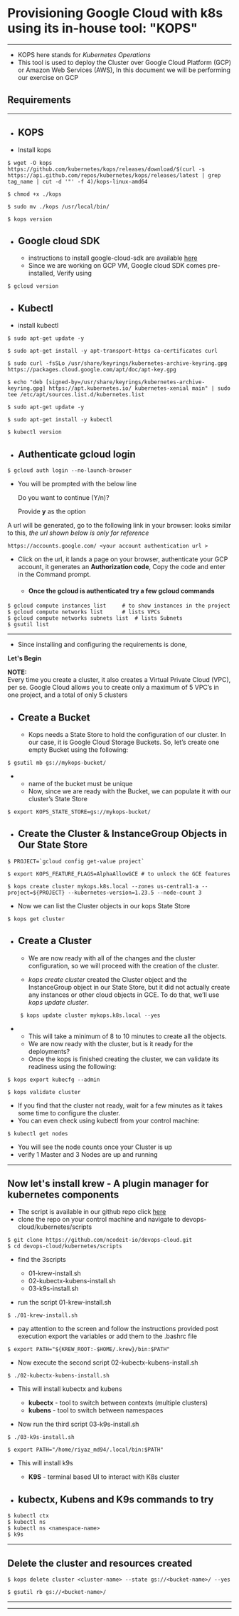 # **Provisioning Google Cloud with k8s using its in-house tool: "KOPS"**
___
* KOPS here stands for *Kubernetes Operations*
* This tool is used to deploy the Cluster over Google Cloud Platform (GCP) or Amazon Web Services (AWS), In this document we will be performing our exercise on GCP
## **Requirements**
___
* ## **KOPS**
* Install kops
 ```
$ wget -O kops https://github.com/kubernetes/kops/releases/download/$(curl -s https://api.github.com/repos/kubernetes/kops/releases/latest | grep tag_name | cut -d '"' -f 4)/kops-linux-amd64

$ chmod +x ./kops

$ sudo mv ./kops /usr/local/bin/
   
$ kops version
```

* ## **Google cloud SDK**
    * instructions to install google-cloud-sdk are available [here](https://cloud.google.com/sdk/docs/install#deb)
    * Since we are working on GCP VM, Google cloud SDK comes pre-installed, Verify using 
```
$ gcloud version
```

* ## **Kubectl**
* install kubectl
```
$ sudo apt-get update -y

$ sudo apt-get install -y apt-transport-https ca-certificates curl

$ sudo curl -fsSLo /usr/share/keyrings/kubernetes-archive-keyring.gpg https://packages.cloud.google.com/apt/doc/apt-key.gpg

$ echo "deb [signed-by=/usr/share/keyrings/kubernetes-archive-keyring.gpg] https://apt.kubernetes.io/ kubernetes-xenial main" | sudo tee /etc/apt/sources.list.d/kubernetes.list

$ sudo apt-get update -y

$ sudo apt-get install -y kubectl

$ kubectl version
```

* ## Authenticate gcloud login
```
$ gcloud auth login --no-launch-browser

```

* You will be prompted with the below line

    Do you want to continue (Y/n)? 

    Provide **y** as the option

A url will be generated, go to the following link in your browser: looks similar to this, *the url shown below is only for reference* 

```
https://accounts.google.com/ <your account authentication url >

```
* Click on the url, it lands a page on your browser, authenticate your GCP account, it generates an **Authorization code**, Copy the code and enter in the Command prompt. 
    * ####    **Once the gcloud is authenticated try a few gcloud commands**
```
$ gcloud compute instances list     # to show instances in the project
$ gcloud compute networks list      # lists VPCs
$ gcloud compute networks subnets list  # lists Subnets
$ gsutil list

```
___
* Since installing and configuring the requirements is done, 

**Let's Begin**

**NOTE:**  
Every time you create a cluster, it also creates a Virtual Private Cloud (VPC), per se. 
Google Cloud allows you to create only a maximum of 5 VPC’s in one project, and a total of only 5 clusters

* ## **Create a Bucket**

    * Kops needs a State Store to hold the configuration of our cluster. In our case, it is Google Cloud Storage Buckets. So, let’s create one empty Bucket using the following:
```
$ gsutil mb gs://mykops-bucket/
```
*
    * name of the bucket must be unique
    * Now, since we are ready with the Bucket, we can populate it with our cluster’s State Store
```
$ export KOPS_STATE_STORE=gs://mykops-bucket/ 
```

* ## **Create the Cluster & InstanceGroup Objects in Our State Store**

```
$ PROJECT=`gcloud config get-value project`

$ export KOPS_FEATURE_FLAGS=AlphaAllowGCE # to unlock the GCE features

$ kops create cluster mykops.k8s.local --zones us-central1-a --project=${PROJECT} --kubernetes-version=1.23.5 --node-count 3
```

* Now we can list the Cluster objects in our kops State Store

```
$ kops get cluster
```

* ## **Create a Cluster**

    * We are now ready with all of the changes and the cluster configuration, so we will proceed with the creation of the cluster. 

    * *kops create cluster* created the Cluster object and the InstanceGroup object in our State Store, but it did not actually create any instances or other cloud objects in GCE. To do that, we’ll use *kops update cluster*.
```
    $ kops update cluster mykops.k8s.local --yes
```
*
    * This will take a minimum of 8 to 10 minutes to create all the objects.
    * We are now ready with the cluster, but is it ready for the deployments?
    * Once the kops is finished creating the cluster, we can validate its readiness using the following:
```
$ kops export kubecfg --admin

$ kops validate cluster 
```

* If you find that the cluster not ready, wait for a few minutes as it takes some time to configure the cluster. 
* You can even check using kubectl from your control machine:
```
$ kubectl get nodes
```
* You will see the node counts once your Cluster is up
* verify 1 Master and 3 Nodes are up and running
___
## Now let's install **krew** - A plugin manager for kubernetes components

* The script is available in our github repo click [here](https://github.com/ncodeit-io/devops-cloud/tree/main/kubernetes/scripts
)
* clone the repo on your control machine and navigate to devops-cloud/kubernetes/scripts
```
$ git clone https://github.com/ncodeit-io/devops-cloud.git
$ cd devops-cloud/kubernetes/scripts
```

* find the 3scripts

    * 01-krew-install.sh
    * 02-kubectx-kubens-install.sh
    * 03-k9s-install.sh

* run the script 01-krew-install.sh
```
$ ./01-krew-install.sh 
```
* pay attention to the screen and follow the instructions provided post execution
export the variables or add them to the .bashrc file
```
$ export PATH="${KREW_ROOT:-$HOME/.krew}/bin:$PATH"
```

* Now execute the second script 02-kubectx-kubens-install.sh
```
$ ./02-kubectx-kubens-install.sh
```
* This will install kubectx and kubens
    * **kubectx** - tool to switch between contexts (multiple clusters) 
    * **kubens** - tool to switch between namespaces

* Now run the third script 03-k9s-install.sh
```
$ ./03-k9s-install.sh

$ export PATH="/home/riyaz_md94/.local/bin:$PATH"
```
* This will install k9s
    * **K9S** - terminal based UI to interact with K8s cluster


* ## kubectx, Kubens and K9s commands to try
```
$ kubectl ctx
$ kubectl ns
$ kubectl ns <namespace-name>
$ k9s
```
___

## **Delete the cluster and resources created**
```
$ kops delete cluster <cluster-name> --state gs://<bucket-name>/ --yes

$ gsutil rb gs://<bucket-name>/
```
___
___
